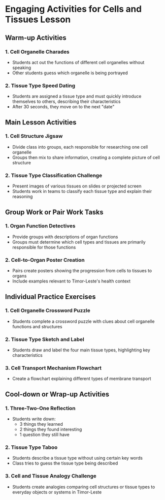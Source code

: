 # Engaging Activities for Cells and Tissues Lesson

## Warm-up Activities

### 1. Cell Organelle Charades
- Students act out the functions of different cell organelles without speaking
- Other students guess which organelle is being portrayed

### 2. Tissue Type Speed Dating
- Students are assigned a tissue type and must quickly introduce themselves to others, describing their characteristics
- After 30 seconds, they move on to the next "date"

## Main Lesson Activities

### 1. Cell Structure Jigsaw
- Divide class into groups, each responsible for researching one cell organelle
- Groups then mix to share information, creating a complete picture of cell structure

### 2. Tissue Type Classification Challenge
- Present images of various tissues on slides or projected screen
- Students work in teams to classify each tissue type and explain their reasoning

## Group Work or Pair Work Tasks

### 1. Organ Function Detectives
- Provide groups with descriptions of organ functions
- Groups must determine which cell types and tissues are primarily responsible for those functions

### 2. Cell-to-Organ Poster Creation
- Pairs create posters showing the progression from cells to tissues to organs
- Include examples relevant to Timor-Leste's health context

## Individual Practice Exercises

### 1. Cell Organelle Crossword Puzzle
- Students complete a crossword puzzle with clues about cell organelle functions and structures

### 2. Tissue Type Sketch and Label
- Students draw and label the four main tissue types, highlighting key characteristics

### 3. Cell Transport Mechanism Flowchart
- Create a flowchart explaining different types of membrane transport

## Cool-down or Wrap-up Activities

### 1. Three-Two-One Reflection
- Students write down:
  * 3 things they learned
  * 2 things they found interesting
  * 1 question they still have

### 2. Tissue Type Taboo
- Students describe a tissue type without using certain key words
- Class tries to guess the tissue type being described

### 3. Cell and Tissue Analogy Challenge
- Students create analogies comparing cell structures or tissue types to everyday objects or systems in Timor-Leste